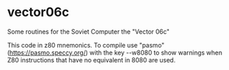# vector06c
Some routines for the Soviet Computer the "Vector 06c"

This code in z80 mnemonics. To compile use "pasmo" (https://pasmo.speccy.org/) with the key --w8080 to show warnings when Z80 instructions that have no equivalent in 8080 are used.
